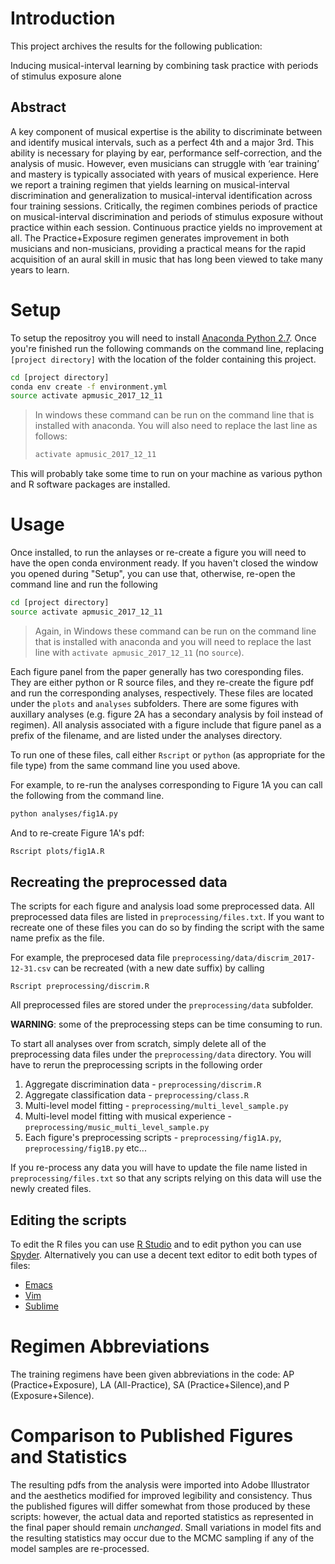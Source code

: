 # Introduction

This project archives the results for the following publication:

Inducing musical-interval learning by combining task practice with periods of stimulus exposure alone

## Abstract

A key component of musical expertise is the ability to discriminate between and identify musical intervals, such as a perfect 4th and a major 3rd. This ability is necessary for playing by ear, performance self-correction, and the analysis of music. However, even musicians can struggle with ‘ear training’ and mastery is typically associated with years of musical experience. Here we report a training regimen that yields learning on musical-interval discrimination and generalization to musical-interval identification across four training sessions. Critically, the regimen combines periods of practice on musical-interval discrimination and periods of stimulus exposure without practice within each session. Continuous practice yields no improvement at all. The Practice+Exposure regimen generates improvement in both musicians and non-musicians, providing a practical means for the rapid acquisition of an aural skill in music that has long been viewed to take many years to learn.

# Setup

To setup the repositroy you will need to install [Anaconda Python
2.7](https://www.anaconda.com/download/). Once you're finished run the following
commands on the command line, replacing `[project directory]` with the location
of the folder containing this project.

```sh
cd [project directory]
conda env create -f environment.yml
source activate apmusic_2017_12_11
```

> In windows these command can be run on the command line that is 
> installed with anaconda. You will also need to replace the last line
> as follows:
> ```sh
> activate apmusic_2017_12_11
> ```

This will probably take some time to run on your machine as various python and R
software packages are installed. 

# Usage

Once installed, to run the anlayses or re-create a figure you will need to
have the open conda environment ready. If you haven't closed the window
you opened during "Setup", you can use that, otherwise, re-open the command line and run the following

```sh
cd [project directory]
source activate apmusic_2017_12_11
```

> Again, in Windows these command can be run on the command line that is 
> installed with anaconda and you will need to replace the last line
> with `activate apmusic_2017_12_11` (no `source`).

Each figure panel from the paper generally has two coresponding files. They are
either python or R source files, and they re-create the figure pdf and run the
corresponding analyses, respectively. These files are located under the `plots`
and `analyses` subfolders. There are some figures with auxillary analyses
(e.g. figure 2A has a secondary analysis by foil instead of regimen). All
analysis associated with a figure include that figure panel as a prefix of the
filename, and are listed under the analyses directory.
 
To run one of these files, call either `Rscript` or `python` (as appropriate for
the file type) from the same command line you used above.

For example, to re-run the analyses corresponding to Figure 1A you can call the following from the command line.

```sh
python analyses/fig1A.py
```

And to re-create Figure 1A's pdf:

```sh
Rscript plots/fig1A.R
```

## Recreating the preprocessed data

The scripts for each figure and analysis load some preprocessed data. All preprocessed data
files are listed in `preprocessing/files.txt`. If you want to recreate one of
these files you can do so by finding the script with the same name prefix as the
file. 

For example, the preprocesed data file `preprocessing/data/discrim_2017-12-31.csv` can be
recreated (with a new date suffix) by calling

```
Rscript preprocessing/discrim.R
```

All preprocessed files are stored under the `preprocessing/data` subfolder.

**WARNING**: some of the preprocessing steps can be time consuming to run. 

To start all analyses over from scratch, simply delete all of the preprocessing
data files under the `preprocessing/data` directory. You will have to rerun the
preprocessing scripts in the following order

1. Aggregate discrimination data - `preprocessing/discrim.R`
1. Aggregate classification data - `preprocessing/class.R`
2. Multi-level model fitting - `preprocessing/multi_level_sample.py` 
3. Multi-level model fitting with musical experience - `preprocessing/music_multi_level_sample.py` 
3. Each figure's preprocessing scripts - `preprocessing/fig1A.py`, `preprocessing/fig1B.py` 
etc...

If you re-process any data you will have to update the file name listed in
`preprocessing/files.txt` so that any scripts relying on this data will
use the newly created files.

## Editing the scripts

To edit the R files you can use [R Studio](https://www.rstudio.com/) and 
to edit python you can use [Spyder](https://pythonhosted.org/spyder/installation.html). Alternatively you can use a decent text editor to edit both types of files:

* [Emacs](https://www.gnu.org/software/emacs/)
* [Vim](http://www.vim.org/)
* [Sublime](https://www.sublimetext.com/)

# Regimen Abbreviations

The training regimens  have been given abbreviations in the code:
AP (Practice+Exposure), LA (All-Practice), SA (Practice+Silence),and P
(Exposure+Silence).

# Comparison to Published Figures and Statistics

The resulting pdfs from the analysis were imported into Adobe Illustrator and
the aesthetics modified for improved legibility and consistency. Thus the
published figures will differ somewhat from those produced by these scripts:
however, the actual data and reported statistics as represented in the final
paper should remain *unchanged*. Small variations in model fits and the
resulting statistics may occur due to the MCMC sampling if any of the model
samples are re-processed.
 

  
